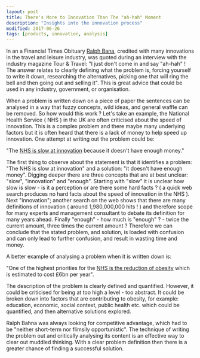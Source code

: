 ```yaml
---
layout: post
title: There's More to Innovation Than The "ah-hah" Moment
description: "Insights into the innovation process"
modified: 2017-06-26
tags: [products, innovation, analysis]
---
```


<p>
In an a Financial Times Obituary
<a href="https://www.ft.com/content/11d18136-a49a-11e3-b915-00144feab7de?mhq5j=e3">Ralph Bana</a>,
credited with many innovations in the
travel and leisure industry, was quoted during an interview with the industry magazine Tour & Travel: "I
just don't come in and say "ah-hah" ! The answer relates to clearly defining what the problem is,
forcing yourself to write it down,
researching the alternatives, picking one that will ring the bell and then going
out and selling it".  This is great advice that could be used in any industry, government, or organisation.
</p>

When a problem is written down on a piece of paper the sentences can be analysed in a way that
fuzzy concepts, wild ideas, and general waffle can be removed. So how would this work ? Let's take an example, the National Health Service ( NHS ) in the UK are often criticised about the speed of innovation. This is a complex problem and there maybe many underlying factors but it is often heard that there is a lack of money to help speed up innovation. One attempt at writing out the problem could be:

"The [NHS is slow at innovation](http://www.nhs.uk/news/2013/02February/Pages/Latest-obesity-stats-for-England-are-alarming-reading.aspx) because it doesn't have enough money."

The first thing to observe about the statement is that it identifies a problem:
"The NHS is slow at innovation" and a solution: "it doesn't have enough money".  Digging deeper there are three concepts that are at best unclear: "slow", "innovation" and "enough". Starting with "slow" it is unclear how slow is slow - is it a perception or are there some hard facts ? ( a quick web
search produces no hard facts about the speed of innovation in the NHS ). Next "innovation"; another
search on the web shows that there are many definitions of innovation ( around 1,980,000,000 hits ! ) and therefore scope for many experts and management consultant to debate its definition for many years ahead. Finally "enough" - how much is "enough" ?  - twice the current amount, three times the current amount ?  Therefore we can conclude that the stated problem, and solution, is loaded with confusion and can only lead to further confusion, and result in wasting time and money.

A better example of analysing a problem when it is written down is:

"One of the highest priorities for the
[NHS is the reduction of obesity](http://www.nhs.uk/news/2013/02February/Pages/Latest-obesity-stats-for-England-are-alarming-reading.aspx) which is estimated to cost £6bn per year".

The description of the problem is clearly defined and quantified. However, it could be criticised for
being at too high a level - too abstract. It could be broken down into factors that are contributing to obesity, for example: education, economic, social context, public health etc. which could be quantified, and then alternative solutions explored.

Ralph Bahna was always looking for competitive advantage, which had to be "neither short-term nor
flimsily opportunistic". The technique of writing the problem out and critically analysing its content is an effective way to clear out muddled thinking. With a clear problem definition then there is a greater chance of finding a successful solution.
